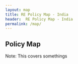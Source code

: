 ```yaml
---
layout: map
title: RE Policy Map - India
header:  RE Policy Map - India
permalink: /map/
---
```


## Policy Map

Note: This covers somethings
